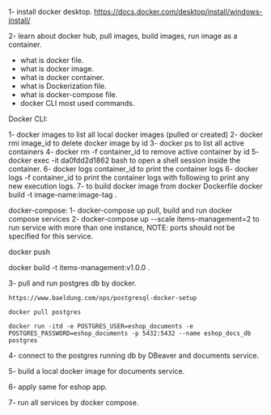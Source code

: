 1- install docker desktop.
https://docs.docker.com/desktop/install/windows-install/

2- learn about docker hub, pull images, build images, run image as a container.
- what is docker file.
- what is docker image.
- what is docker container.
- what is Dockerization file.
- what is docker-compose file.
- docker CLI most used commands.


Docker CLI:

1- docker images 
to list all local docker images (pulled or created)
2- docker rmi image_id
to delete docker image by id
3- docker ps
to list all active containers
4- docker rm -f container_id
to remove active container by id
5- docker exec -it da0fdd2d1862 bash
to open a shell session inside the container.
6- docker logs container_id 
to print the container logs
6- docker logs -f container_id
to print the container logs with following to print any new execution logs.
7- to build docker image from docker Dockerfile
docker build -t image-name:image-tag .

docker-compose:
1- docker-compose up 
pull, build and run docker compose services
2- docker-compose up --scale items-management=2
to run service with more than one instance, NOTE: ports should not be specified for this service.


docker push 


docker build -t items-management:v1.0.0 .




3- pull and run postgres db by docker.
```shell
https://www.baeldung.com/ops/postgresql-docker-setup

docker pull postgres

docker run -itd -e POSTGRES_USER=eshop_documents -e POSTGRES_PASSWORD=eshop_documents -p 5432:5432 --name eshop_docs_db postgres
```

4- connect to the postgres running db by DBeaver and documents service.

5- build a local docker image for documents service.

6- apply same for eshop app.

7- run all services by docker compose.




